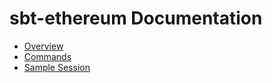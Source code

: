 # sbt-ethereum Documentation

* [Overview](gitbook/overview.md)
* [Commands](gitbook/commands.md)
* [Sample Session](gitbook/sample-session.md)
